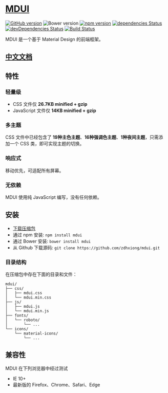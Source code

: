 # [MDUI](http://mdui.org)

[![GitHub version](https://badge.fury.io/gh/zdhxiong%2Fmdui.svg)](https://badge.fury.io/gh/zdhxiong%2Fmdui)
![Bower version](https://img.shields.io/bower/v/mdui.svg)
[![npm version](https://img.shields.io/npm/v/mdui.svg)](https://www.npmjs.com/package/mdui)
[![dependencies Status](https://david-dm.org/zdhxiong/mdui/status.svg)](https://david-dm.org/zdhxiong/mdui)
[![devDependencies Status](https://david-dm.org/zdhxiong/mdui/dev-status.svg)](https://david-dm.org/zdhxiong/mdui?type=dev)
[![Build Status](https://travis-ci.org/zdhxiong/mdui.svg?branch=master)](https://travis-ci.org/zdhxiong/mdui)

MDUI 是一个基于 Material Design 的前端框架。

## [中文文档](http://mdui.org/docs)

## 特性

### 轻量级

- CSS 文件仅 **26.7KB minified + gzip**
- JavaScript 文件仅 **14KB minified + gzip**

### 多主题

CSS 文件中已经包含了 **19种主色主题**、**16种强调色主题**、**1种夜间主题**，只需添加一个 CSS 类，即可实现主题的切换。

### 响应式

移动优先，可适配所有屏幕。

### 无依赖

MDUI 使用纯 JavaScript 编写，没有任何依赖。

## 安装

- [下载压缩包](https://github.com/zdhxiong/mdui/releases)
- 通过 npm 安装: `npm install mdui`
- 通过 Bower 安装: `bower install mdui`
- 从 Github 下载源码: `git clone https://github.com/zdhxiong/mdui.git`

### 目录结构

在压缩包中存在下面的目录和文件：

```
mdui/
├── css/
│   ├── mdui.css
│   └── mdui.min.css
├── js/
│   ├── mdui.js
│   └── mdui.min.js
├── fonts/
│   └── roboto/
│       └── ...
└── icons/
    └── material-icons/
        └── ...
```

## 兼容性

MDUI 在下列浏览器中经过测试

- IE 10+
- 最新版的 Firefox、Chrome、Safari、Edge